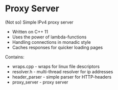# Proxy Server

(Not so) Simple IPv4 proxy server

* Written on C++ 11
* Uses the power of lambda-functions
* Handling connections in monadic style
* Caches responses for quicker loading pages

Contains:

* wraps.cpp - wraps for linux file descriptors
* resolver.h - multi-thread resolver for ip addresses
* header_parser - simple parser for HTTP-headers
* proxy_server - proxy server

